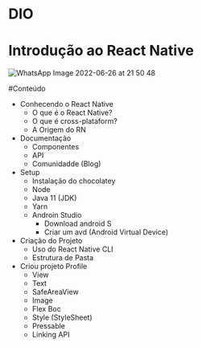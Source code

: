 # DIO
# Introdução ao React Native
![WhatsApp Image 2022-06-26 at 21 50 48](https://user-images.githubusercontent.com/58638736/175841595-88c12ebb-24ac-4cc9-a37c-df3284847da5.jpeg)

#Conteúdo
- Conhecendo o React Native
  - O que é o React Native?
  - O que é cross-plataform?
  - A Origem do RN
- Documentação
  - Componentes
  - API
  - Comunidadde (Blog)
- Setup
  - Instalação do chocolatey
  - Node
  - Java 11 (JDK)
  - Yarn
  - Androin Studio
    - Download android S
    - Criar um avd (Android Virtual Device)
- Criação do Projeto
  - Uso do React Native CLI
  - Estrutura de Pasta
- Criou projeto Profile
  - View
  - Text
  - SafeAreaView
  - Image
  - Flex Boc
  - Style (StyleSheet) 
  - Pressable
  - Linking API
